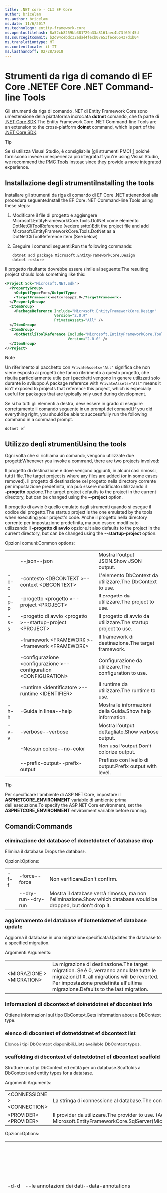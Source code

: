 ```yaml
---
title: .NET core - CLI EF Core
author: bricelam
ms.author: bricelam
ms.date: 11/6/2017
ms.technology: entity-framework-core
ms.openlocfilehash: 8a52cb8259bb381729a33a8161aec4b73f69f45d
ms.sourcegitcommit: b2d94cebdc32edad4fecb07e53fece66437d1b04
ms.translationtype: MT
ms.contentlocale: it-IT
ms.lasthandoff: 02/28/2018
---
```

<a name="ef-core-net-command-line-tools"></a><span data-ttu-id="70e89-102">Strumenti da riga di comando di EF Core .NET</span><span class="sxs-lookup"><span data-stu-id="70e89-102">EF Core .NET Command-line Tools</span></span>
===============================
<span data-ttu-id="70e89-103">Gli strumenti da riga di comando .NET di Entity Framework Core sono un'estensione della piattaforma incrociata **dotnet** comando, che fa parte di [.NET Core SDK][2].</span><span class="sxs-lookup"><span data-stu-id="70e89-103">The Entity Framework Core .NET Command-line Tools are an extension to the cross-platform **dotnet** command, which is part of the [.NET Core SDK][2].</span></span>

> [!TIP]
> <span data-ttu-id="70e89-104">Se si utilizza Visual Studio, è consigliabile [gli strumenti PMC] [ 1] poiché forniscono invece un'esperienza più integrata.</span><span class="sxs-lookup"><span data-stu-id="70e89-104">If you're using Visual Studio, we recommend [the PMC Tools][1] instead since they provide a more integrated experience.</span></span>

<a name="installing-the-tools"></a><span data-ttu-id="70e89-105">Installazione degli strumenti</span><span class="sxs-lookup"><span data-stu-id="70e89-105">Installing the tools</span></span>
--------------------
<span data-ttu-id="70e89-106">Installare gli strumenti da riga di comando di EF Core .NET attenendosi alla procedura seguente:</span><span class="sxs-lookup"><span data-stu-id="70e89-106">Install the EF Core .NET Command-line Tools using these steps:</span></span>

1. <span data-ttu-id="70e89-107">Modificare il file di progetto e aggiungere Microsoft.EntityFrameworkCore.Tools.DotNet come elemento DotNetCliToolReference (vedere sotto)</span><span class="sxs-lookup"><span data-stu-id="70e89-107">Edit the project file and add Microsoft.EntityFrameworkCore.Tools.DotNet as a DotNetCliToolReference item (See below)</span></span>
2. <span data-ttu-id="70e89-108">Eseguire i comandi seguenti:</span><span class="sxs-lookup"><span data-stu-id="70e89-108">Run the following commands:</span></span>

       dotnet add package Microsoft.EntityFrameworkCore.Design
       dotnet restore


<span data-ttu-id="70e89-109">Il progetto risultante dovrebbe essere simile al seguente:</span><span class="sxs-lookup"><span data-stu-id="70e89-109">The resulting project should look something like this:</span></span>

``` xml
<Project Sdk="Microsoft.NET.Sdk">
  <PropertyGroup>
    <OutputType>Exe</OutputType>
    <TargetFramework>netcoreapp2.0</TargetFramework>
  </PropertyGroup>
  <ItemGroup>
    <PackageReference Include="Microsoft.EntityFrameworkCore.Design"
                      Version="2.0.0"
                      PrivateAssets="All" />
  </ItemGroup>
  <ItemGroup>
    <DotNetCliToolReference Include="Microsoft.EntityFrameworkCore.Tools.DotNet"
                            Version="2.0.0" />
  </ItemGroup>
</Project>
```

> [!NOTE]
> <span data-ttu-id="70e89-110">Un riferimento al pacchetto con `PrivateAssets="All"` significa che non viene esposto ai progetti che fanno riferimento a questo progetto, che risulta particolarmente utile per i pacchetti vengono in genere utilizzati solo durante lo sviluppo.</span><span class="sxs-lookup"><span data-stu-id="70e89-110">A package reference with `PrivateAssets="All"` means it isn't exposed to projects that reference this project, which is especially useful for packages that are typically only used during development.</span></span>

<span data-ttu-id="70e89-111">Se si ha tutti gli elementi a destra, deve essere in grado di eseguire correttamente il comando seguente in un prompt dei comandi.</span><span class="sxs-lookup"><span data-stu-id="70e89-111">If you did everything right, you should be able to successfully run the following command in a command prompt.</span></span>

``` Console
dotnet ef
```

<a name="using-the-tools"></a><span data-ttu-id="70e89-112">Utilizzo degli strumenti</span><span class="sxs-lookup"><span data-stu-id="70e89-112">Using the tools</span></span>
---------------
<span data-ttu-id="70e89-113">Ogni volta che si richiama un comando, vengono utilizzate due progetti:</span><span class="sxs-lookup"><span data-stu-id="70e89-113">Whenever you invoke a command, there are two projects involved:</span></span>

<span data-ttu-id="70e89-114">Il progetto di destinazione è dove vengono aggiunti, in alcuni casi rimossi, tutti i file.</span><span class="sxs-lookup"><span data-stu-id="70e89-114">The target project is where any files are added (or in some cases removed).</span></span> <span data-ttu-id="70e89-115">Il progetto di destinazione del progetto nella directory corrente per impostazione predefinita, ma può essere modificato utilizzando il <nobr> **-progetto** </nobr> opzione.</span><span class="sxs-lookup"><span data-stu-id="70e89-115">The target project defaults to the project in the current directory, but can be changed using the <nobr>**--project**</nobr> option.</span></span>

<span data-ttu-id="70e89-116">Il progetto di avvio è quello emulato dagli strumenti quando si esegue il codice del progetto.</span><span class="sxs-lookup"><span data-stu-id="70e89-116">The startup project is the one emulated by the tools when executing your project's code.</span></span> <span data-ttu-id="70e89-117">Anche il progetto nella directory corrente per impostazione predefinita, ma può essere modificato utilizzando il **-progetto di avvio** opzione.</span><span class="sxs-lookup"><span data-stu-id="70e89-117">It also defaults to the project in the current directory, but can be changed using the **--startup-project** option.</span></span>

<span data-ttu-id="70e89-118">Opzioni comuni:</span><span class="sxs-lookup"><span data-stu-id="70e89-118">Common options:</span></span>

|    |                                  |                             |
|:---|:---------------------------------|:----------------------------|
|    | <span data-ttu-id="70e89-119">--json</span><span class="sxs-lookup"><span data-stu-id="70e89-119">--json</span></span>                           | <span data-ttu-id="70e89-120">Mostra l'output JSON.</span><span class="sxs-lookup"><span data-stu-id="70e89-120">Show JSON output.</span></span>           |
| <span data-ttu-id="70e89-121">-c</span><span class="sxs-lookup"><span data-stu-id="70e89-121">-c</span></span> | <span data-ttu-id="70e89-122">-contesto \<DBCONTEXT ></span><span class="sxs-lookup"><span data-stu-id="70e89-122">--context \<DBCONTEXT></span></span>           | <span data-ttu-id="70e89-123">L'elemento DbContext da utilizzare.</span><span class="sxs-lookup"><span data-stu-id="70e89-123">The DbContext to use.</span></span>       |
| <span data-ttu-id="70e89-124">-p</span><span class="sxs-lookup"><span data-stu-id="70e89-124">-p</span></span> | <span data-ttu-id="70e89-125">-progetto \<progetto ></span><span class="sxs-lookup"><span data-stu-id="70e89-125">--project \<PROJECT></span></span>             | <span data-ttu-id="70e89-126">Il progetto da utilizzare.</span><span class="sxs-lookup"><span data-stu-id="70e89-126">The project to use.</span></span>         |
| <span data-ttu-id="70e89-127">-s</span><span class="sxs-lookup"><span data-stu-id="70e89-127">-s</span></span> | <span data-ttu-id="70e89-128">-progetto di avvio \<progetto ></span><span class="sxs-lookup"><span data-stu-id="70e89-128">--startup-project \<PROJECT></span></span>     | <span data-ttu-id="70e89-129">Il progetto di avvio da utilizzare.</span><span class="sxs-lookup"><span data-stu-id="70e89-129">The startup project to use.</span></span> |
|    | <span data-ttu-id="70e89-130">-framework \<FRAMEWORK ></span><span class="sxs-lookup"><span data-stu-id="70e89-130">--framework \<FRAMEWORK></span></span>         | <span data-ttu-id="70e89-131">Il framework di destinazione.</span><span class="sxs-lookup"><span data-stu-id="70e89-131">The target framework.</span></span>       |
|    | <span data-ttu-id="70e89-132">-configurazione \<configurazione ></span><span class="sxs-lookup"><span data-stu-id="70e89-132">--configuration \<CONFIGURATION></span></span> | <span data-ttu-id="70e89-133">Configurazione da utilizzare.</span><span class="sxs-lookup"><span data-stu-id="70e89-133">The configuration to use.</span></span>   |
|    | <span data-ttu-id="70e89-134">-runtime \<identificatore ></span><span class="sxs-lookup"><span data-stu-id="70e89-134">--runtime \<IDENTIFIER></span></span>          | <span data-ttu-id="70e89-135">Il runtime da utilizzare.</span><span class="sxs-lookup"><span data-stu-id="70e89-135">The runtime to use.</span></span>         |
| <span data-ttu-id="70e89-136">-h</span><span class="sxs-lookup"><span data-stu-id="70e89-136">-h</span></span> | <span data-ttu-id="70e89-137">-Guida in linea</span><span class="sxs-lookup"><span data-stu-id="70e89-137">--help</span></span>                           | <span data-ttu-id="70e89-138">Mostra le informazioni della Guida.</span><span class="sxs-lookup"><span data-stu-id="70e89-138">Show help information.</span></span>      |
| <span data-ttu-id="70e89-139">-v</span><span class="sxs-lookup"><span data-stu-id="70e89-139">-v</span></span> | <span data-ttu-id="70e89-140">-verbose</span><span class="sxs-lookup"><span data-stu-id="70e89-140">--verbose</span></span>                        | <span data-ttu-id="70e89-141">Mostra l'output dettagliato.</span><span class="sxs-lookup"><span data-stu-id="70e89-141">Show verbose output.</span></span>        |
|    | <span data-ttu-id="70e89-142">-Nessun colore</span><span class="sxs-lookup"><span data-stu-id="70e89-142">--no-color</span></span>                       | <span data-ttu-id="70e89-143">Non usa l'output.</span><span class="sxs-lookup"><span data-stu-id="70e89-143">Don't colorize output.</span></span>      |
|    | <span data-ttu-id="70e89-144">--prefix-output</span><span class="sxs-lookup"><span data-stu-id="70e89-144">--prefix-output</span></span>                  | <span data-ttu-id="70e89-145">Prefisso con livello di output.</span><span class="sxs-lookup"><span data-stu-id="70e89-145">Prefix output with level.</span></span>   |


> [!TIP]
> <span data-ttu-id="70e89-146">Per specificare l'ambiente di ASP.NET Core, impostare il **ASPNETCORE_ENVIRONMENT** variabile di ambiente prima dell'esecuzione.</span><span class="sxs-lookup"><span data-stu-id="70e89-146">To specify the ASP.NET Core environment, set the **ASPNETCORE_ENVIRONMENT** environment variable before running.</span></span>

<a name="commands"></a><span data-ttu-id="70e89-147">Comandi:</span><span class="sxs-lookup"><span data-stu-id="70e89-147">Commands</span></span>
--------

### <a name="dotnet-ef-database-drop"></a><span data-ttu-id="70e89-148">eliminazione del database ef dotnet</span><span class="sxs-lookup"><span data-stu-id="70e89-148">dotnet ef database drop</span></span>

<span data-ttu-id="70e89-149">Elimina il database.</span><span class="sxs-lookup"><span data-stu-id="70e89-149">Drops the database.</span></span>

<span data-ttu-id="70e89-150">Opzioni:</span><span class="sxs-lookup"><span data-stu-id="70e89-150">Options:</span></span>

|    |           |                                                          |
|:---|:----------|:---------------------------------------------------------|
| <span data-ttu-id="70e89-151">-f</span><span class="sxs-lookup"><span data-stu-id="70e89-151">-f</span></span> | <span data-ttu-id="70e89-152">-force</span><span class="sxs-lookup"><span data-stu-id="70e89-152">--force</span></span>   | <span data-ttu-id="70e89-153">Non verificare.</span><span class="sxs-lookup"><span data-stu-id="70e89-153">Don't confirm.</span></span>                                           |
|    | <span data-ttu-id="70e89-154">--dry-run</span><span class="sxs-lookup"><span data-stu-id="70e89-154">--dry-run</span></span> | <span data-ttu-id="70e89-155">Mostra il database verrà rimossa, ma non l'eliminazione.</span><span class="sxs-lookup"><span data-stu-id="70e89-155">Show which database would be dropped, but don't drop it.</span></span> |

### <a name="dotnet-ef-database-update"></a><span data-ttu-id="70e89-156">aggiornamento del database ef dotnet</span><span class="sxs-lookup"><span data-stu-id="70e89-156">dotnet ef database update</span></span>

<span data-ttu-id="70e89-157">Aggiorna il database in una migrazione specificata.</span><span class="sxs-lookup"><span data-stu-id="70e89-157">Updates the database to a specified migration.</span></span>

<span data-ttu-id="70e89-158">Argomenti:</span><span class="sxs-lookup"><span data-stu-id="70e89-158">Arguments:</span></span>

|              |                                                                                              |
|:-------------|:---------------------------------------------------------------------------------------------|
| <span data-ttu-id="70e89-159">\<MIGRAZIONE ></span><span class="sxs-lookup"><span data-stu-id="70e89-159">\<MIGRATION></span></span> | <span data-ttu-id="70e89-160">La migrazione di destinazione.</span><span class="sxs-lookup"><span data-stu-id="70e89-160">The target migration.</span></span> <span data-ttu-id="70e89-161">Se è 0, verranno annullate tutte le migrazioni.</span><span class="sxs-lookup"><span data-stu-id="70e89-161">If 0, all migrations will be reverted.</span></span> <span data-ttu-id="70e89-162">Per impostazione predefinita all'ultima migrazione.</span><span class="sxs-lookup"><span data-stu-id="70e89-162">Defaults to the last migration.</span></span> |

### <a name="dotnet-ef-dbcontext-info"></a><span data-ttu-id="70e89-163">informazioni di dbcontext ef dotnet</span><span class="sxs-lookup"><span data-stu-id="70e89-163">dotnet ef dbcontext info</span></span>

<span data-ttu-id="70e89-164">Ottiene informazioni sul tipo DbContext.</span><span class="sxs-lookup"><span data-stu-id="70e89-164">Gets information about a DbContext type.</span></span>

### <a name="dotnet-ef-dbcontext-list"></a><span data-ttu-id="70e89-165">elenco di dbcontext ef dotnet</span><span class="sxs-lookup"><span data-stu-id="70e89-165">dotnet ef dbcontext list</span></span>

<span data-ttu-id="70e89-166">Elenca i tipi DbContext disponibili.</span><span class="sxs-lookup"><span data-stu-id="70e89-166">Lists available DbContext types.</span></span>

### <a name="dotnet-ef-dbcontext-scaffold"></a><span data-ttu-id="70e89-167">scaffolding di dbcontext ef dotnet</span><span class="sxs-lookup"><span data-stu-id="70e89-167">dotnet ef dbcontext scaffold</span></span>

<span data-ttu-id="70e89-168">Strutture una tipi DbContext ed entità per un database.</span><span class="sxs-lookup"><span data-stu-id="70e89-168">Scaffolds a DbContext and entity types for a database.</span></span>

<span data-ttu-id="70e89-169">Argomenti:</span><span class="sxs-lookup"><span data-stu-id="70e89-169">Arguments:</span></span>

|               |                                                                     |
|:--------------|:--------------------------------------------------------------------|
| <span data-ttu-id="70e89-170">\<CONNESSIONE ></span><span class="sxs-lookup"><span data-stu-id="70e89-170">\<CONNECTION></span></span> | <span data-ttu-id="70e89-171">La stringa di connessione al database.</span><span class="sxs-lookup"><span data-stu-id="70e89-171">The connection string to the database.</span></span>                              |
| <span data-ttu-id="70e89-172">\<PROVIDER></span><span class="sxs-lookup"><span data-stu-id="70e89-172">\<PROVIDER></span></span>   | <span data-ttu-id="70e89-173">Il provider da utilizzare.</span><span class="sxs-lookup"><span data-stu-id="70e89-173">The provider to use.</span></span> <span data-ttu-id="70e89-174">(Ad esempio</span><span class="sxs-lookup"><span data-stu-id="70e89-174">(E.g.</span></span> <span data-ttu-id="70e89-175">Microsoft.EntityFrameworkCore.SqlServer)</span><span class="sxs-lookup"><span data-stu-id="70e89-175">Microsoft.EntityFrameworkCore.SqlServer)</span></span> |

<span data-ttu-id="70e89-176">Opzioni:</span><span class="sxs-lookup"><span data-stu-id="70e89-176">Options:</span></span>

|                 |                                         |                                                                                                  |
|:----------------|:----------------------------------------|:-------------------------------------------------------------------------------------------------|
| <span data-ttu-id="70e89-177"><nobr>-d</nobr></span><span class="sxs-lookup"><span data-stu-id="70e89-177"><nobr>-d</nobr></span></span> | <span data-ttu-id="70e89-178">--le annotazioni dei dati</span><span class="sxs-lookup"><span data-stu-id="70e89-178">--data-annotations</span></span>                      | <span data-ttu-id="70e89-179">Utilizzare gli attributi per configurare il modello (dove possibile).</span><span class="sxs-lookup"><span data-stu-id="70e89-179">Use attributes to configure the model (where possible).</span></span> <span data-ttu-id="70e89-180">Se omesso, viene utilizzato solo l'API fluent.</span><span class="sxs-lookup"><span data-stu-id="70e89-180">If omitted, only the fluent API is used.</span></span> |
| <span data-ttu-id="70e89-181">-c</span><span class="sxs-lookup"><span data-stu-id="70e89-181">-c</span></span>              | <span data-ttu-id="70e89-182">-contesto \<nome ></span><span class="sxs-lookup"><span data-stu-id="70e89-182">--context \<NAME></span></span>                       | <span data-ttu-id="70e89-183">Il nome di DbContext.</span><span class="sxs-lookup"><span data-stu-id="70e89-183">The name of the DbContext.</span></span>                                                                       |
| <span data-ttu-id="70e89-184">-f</span><span class="sxs-lookup"><span data-stu-id="70e89-184">-f</span></span>              | <span data-ttu-id="70e89-185">-force</span><span class="sxs-lookup"><span data-stu-id="70e89-185">--force</span></span>                                 | <span data-ttu-id="70e89-186">Sovrascrivi file esistenti.</span><span class="sxs-lookup"><span data-stu-id="70e89-186">Overwrite existing files.</span></span>                                                                        |
| <span data-ttu-id="70e89-187">-o</span><span class="sxs-lookup"><span data-stu-id="70e89-187">-o</span></span>              | <span data-ttu-id="70e89-188">-output-dir \<percorso ></span><span class="sxs-lookup"><span data-stu-id="70e89-188">--output-dir \<PATH></span></span>                    | <span data-ttu-id="70e89-189">Della directory in cui inserire i file in.</span><span class="sxs-lookup"><span data-stu-id="70e89-189">The directory to put files in.</span></span> <span data-ttu-id="70e89-190">I percorsi sono relativi alla directory del progetto.</span><span class="sxs-lookup"><span data-stu-id="70e89-190">Paths are relative to the project directory.</span></span>                      |
|                 | <span data-ttu-id="70e89-191"><nobr>--schema \<SCHEMA_NAME>...</nobr></span><span class="sxs-lookup"><span data-stu-id="70e89-191"><nobr>--schema \<SCHEMA_NAME>...</nobr></span></span> | <span data-ttu-id="70e89-192">Gli schemi delle tabelle per generare i tipi di entità per.</span><span class="sxs-lookup"><span data-stu-id="70e89-192">The schemas of tables to generate entity types for.</span></span>                                              |
| <span data-ttu-id="70e89-193">-t</span><span class="sxs-lookup"><span data-stu-id="70e89-193">-t</span></span>              | <span data-ttu-id="70e89-194">-tabella \<TABLE_NAME >...</span><span class="sxs-lookup"><span data-stu-id="70e89-194">--table \<TABLE_NAME>...</span></span>                | <span data-ttu-id="70e89-195">Generare tipi di entità per le tabelle.</span><span class="sxs-lookup"><span data-stu-id="70e89-195">The tables to generate entity types for.</span></span>                                                         |
|                 | <span data-ttu-id="70e89-196">-Utilizzare nomi di database</span><span class="sxs-lookup"><span data-stu-id="70e89-196">--use-database-names</span></span>                    | <span data-ttu-id="70e89-197">Utilizzare nomi di tabella e colonna direttamente dal database.</span><span class="sxs-lookup"><span data-stu-id="70e89-197">Use table and column names directly from the database.</span></span>                                           |

### <a name="dotnet-ef-migrations-add"></a><span data-ttu-id="70e89-198">aggiungere le migrazioni di ef dotnet</span><span class="sxs-lookup"><span data-stu-id="70e89-198">dotnet ef migrations add</span></span>

<span data-ttu-id="70e89-199">Aggiunge una nuova migrazione.</span><span class="sxs-lookup"><span data-stu-id="70e89-199">Adds a new migration.</span></span>

<span data-ttu-id="70e89-200">Argomenti:</span><span class="sxs-lookup"><span data-stu-id="70e89-200">Arguments:</span></span>

|         |                            |
|:--------|:---------------------------|
| <span data-ttu-id="70e89-201">\<NOME ></span><span class="sxs-lookup"><span data-stu-id="70e89-201">\<NAME></span></span> | <span data-ttu-id="70e89-202">Il nome della migrazione.</span><span class="sxs-lookup"><span data-stu-id="70e89-202">The name of the migration.</span></span> |

<span data-ttu-id="70e89-203">Opzioni:</span><span class="sxs-lookup"><span data-stu-id="70e89-203">Options:</span></span>

|                 |                                   |                                                                                                                  |
|:----------------|:----------------------------------|:-----------------------------------------------------------------------------------------------------------------|
| <span data-ttu-id="70e89-204"><nobr>-o</nobr></span><span class="sxs-lookup"><span data-stu-id="70e89-204"><nobr>-o</nobr></span></span> | <span data-ttu-id="70e89-205"><nobr>-output-dir \<percorso ></nobr></span><span class="sxs-lookup"><span data-stu-id="70e89-205"><nobr>--output-dir \<PATH></nobr></span></span> | <span data-ttu-id="70e89-206">La directory e spazio dei nomi secondario da utilizzare.</span><span class="sxs-lookup"><span data-stu-id="70e89-206">The directory (and sub-namespace) to use.</span></span> <span data-ttu-id="70e89-207">I percorsi sono relativi alla directory del progetto.</span><span class="sxs-lookup"><span data-stu-id="70e89-207">Paths are relative to the project directory.</span></span> <span data-ttu-id="70e89-208">Valore predefinito è "Migrazione".</span><span class="sxs-lookup"><span data-stu-id="70e89-208">Defaults to "Migrations".</span></span> |

### <a name="dotnet-ef-migrations-list"></a><span data-ttu-id="70e89-209">elenco di migrazioni ef dotnet</span><span class="sxs-lookup"><span data-stu-id="70e89-209">dotnet ef migrations list</span></span>

<span data-ttu-id="70e89-210">Elenca le migrazioni disponibili.</span><span class="sxs-lookup"><span data-stu-id="70e89-210">Lists available migrations.</span></span>

### <a name="dotnet-ef-migrations-remove"></a><span data-ttu-id="70e89-211">rimuovere le migrazioni di ef dotnet</span><span class="sxs-lookup"><span data-stu-id="70e89-211">dotnet ef migrations remove</span></span>

<span data-ttu-id="70e89-212">Rimuove l'ultima migrazione.</span><span class="sxs-lookup"><span data-stu-id="70e89-212">Removes the last migration.</span></span>

<span data-ttu-id="70e89-213">Opzioni:</span><span class="sxs-lookup"><span data-stu-id="70e89-213">Options:</span></span>

|    |         |                                                                       |
|:---|:--------|:----------------------------------------------------------------------|
| <span data-ttu-id="70e89-214">-f</span><span class="sxs-lookup"><span data-stu-id="70e89-214">-f</span></span> | <span data-ttu-id="70e89-215">-force</span><span class="sxs-lookup"><span data-stu-id="70e89-215">--force</span></span> | <span data-ttu-id="70e89-216">Non verificare se la migrazione è stata applicata al database.</span><span class="sxs-lookup"><span data-stu-id="70e89-216">Don't check to see if the migration has been applied to the database.</span></span> |

### <a name="dotnet-ef-migrations-script"></a><span data-ttu-id="70e89-217">script di migrazioni ef dotnet</span><span class="sxs-lookup"><span data-stu-id="70e89-217">dotnet ef migrations script</span></span>

<span data-ttu-id="70e89-218">Genera uno script SQL dalla migrazione.</span><span class="sxs-lookup"><span data-stu-id="70e89-218">Generates a SQL script from migrations.</span></span>

<span data-ttu-id="70e89-219">Argomenti:</span><span class="sxs-lookup"><span data-stu-id="70e89-219">Arguments:</span></span>

|         |                                                               |
|:--------|:--------------------------------------------------------------|
| <span data-ttu-id="70e89-220">\<DA ></span><span class="sxs-lookup"><span data-stu-id="70e89-220">\<FROM></span></span> | <span data-ttu-id="70e89-221">La migrazione inizia.</span><span class="sxs-lookup"><span data-stu-id="70e89-221">The starting migration.</span></span> <span data-ttu-id="70e89-222">Il valore predefinito 0 (il database iniziale).</span><span class="sxs-lookup"><span data-stu-id="70e89-222">Defaults to 0 (the initial database).</span></span> |
| <span data-ttu-id="70e89-223">\<TO></span><span class="sxs-lookup"><span data-stu-id="70e89-223">\<TO></span></span>   | <span data-ttu-id="70e89-224">La migrazione finale.</span><span class="sxs-lookup"><span data-stu-id="70e89-224">The ending migration.</span></span> <span data-ttu-id="70e89-225">Per impostazione predefinita all'ultima migrazione.</span><span class="sxs-lookup"><span data-stu-id="70e89-225">Defaults to the last migration.</span></span>         |

<span data-ttu-id="70e89-226">Opzioni:</span><span class="sxs-lookup"><span data-stu-id="70e89-226">Options:</span></span>

|    |                  |                                                                    |
|:---|:-----------------|:-------------------------------------------------------------------|
| <span data-ttu-id="70e89-227">-o</span><span class="sxs-lookup"><span data-stu-id="70e89-227">-o</span></span> | <span data-ttu-id="70e89-228">-output \<FILE ></span><span class="sxs-lookup"><span data-stu-id="70e89-228">--output \<FILE></span></span> | <span data-ttu-id="70e89-229">File in cui scrivere il risultato.</span><span class="sxs-lookup"><span data-stu-id="70e89-229">The file to write the result to.</span></span>                                   |
| <span data-ttu-id="70e89-230">-i</span><span class="sxs-lookup"><span data-stu-id="70e89-230">-i</span></span> | <span data-ttu-id="70e89-231">idempotente.</span><span class="sxs-lookup"><span data-stu-id="70e89-231">--idempotent</span></span>     | <span data-ttu-id="70e89-232">Generare uno script che può essere usato in un database in ogni operazione di migrazione.</span><span class="sxs-lookup"><span data-stu-id="70e89-232">Generate a script that can be used on a database at any migration.</span></span> |


  [1]: powershell.md
  [2]: https://www.microsoft.com/net/core
